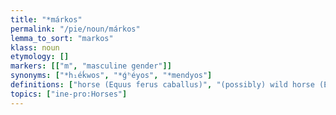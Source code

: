 ```yaml
---
title: "*márkos"
permalink: "/pie/noun/márkos"
lemma_to_sort: "markos"
klass: noun
etymology: []
markers: [["m", "masculine gender"]]
synonyms: ["*h₁éḱwos", "*ǵʰéyos", "*mendyos"]
definitions: ["horse (Equus ferus caballus)", "(possibly) wild horse (Equus ferus przewalskii or Equus ferus ferus)"]
topics: ["ine-pro:Horses"]
---
```

